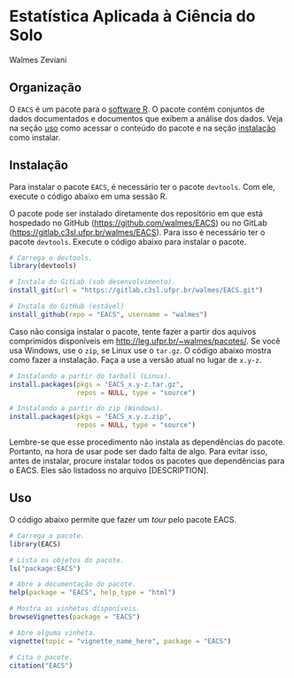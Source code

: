 Estatística Aplicada à Ciência do Solo
======================================

Walmes Zeviani

## Organização

O `EACS` é um pacote para o [software R](https://cran.r-project.org/). O
pacote contém conjuntos de dados documentados e documentos que exibem a
análise dos dados. Veja na seção [uso](#uso) como acessar o conteúdo do
pacote e na seção [instalação](#instalacao) como instalar.

## Instalação

Para instalar o pacote `EACS`, é necessário ter o pacote `devtools`. Com
ele, execute o código abaixo em uma sessão R.

O pacote pode ser instalado diretamente dos repositório em que está
hospedado no GitHub (<https://github.com/walmes/EACS>) ou no GitLab
(<https://gitlab.c3sl.ufpr.br/walmes/EACS>). Para isso é necessário ter
o pacote `devtools`. Execute o código abaixo para instalar o pacote.

```r
# Carrega o devtools.
library(devtools)

# Instala do GitLab (sob desenvolvimento).
install_git(url = "https://gitlab.c3sl.ufpr.br/walmes/EACS.git")

# Instala do GitHub (estável)
install_github(repo = "EACS", username = "walmes")
```

Caso não consiga instalar o pacote, tente fazer a partir dos aquivos
comprimidos disponíveis em <http://leg.ufpr.br/~walmes/pacotes/>. Se
você usa Windows, use o `zip`, se Linux use o `tar.gz`. O código abaixo
mostra como fazer a instalação. Faça a use a versão atual no lugar de
`x.y-z`.

```r
# Instalando a partir do tarball (Linux).
install.packages(pkgs = "EACS_x.y-z.tar.gz",
                 repos = NULL, type = "source")

# Instalando a partir do zip (Windows).
install.packages(pkgs = "EACS_x.y.z.zip",
                 repos = NULL, type = "source")
```

Lembre-se que esse procedimento não instala as dependências do
pacote. Portanto, na hora de usar pode ser dado falta de algo. Para
evitar isso, antes de instalar, procure instalar todos os pacotes que
dependências para o EACS. Eles são listadoss no arquivo [DESCRIPTION].

## Uso

O código abaixo permite que fazer um *tour* pelo pacote EACS.

```r
# Carrega o pacote.
library(EACS)

# Lista os objetos do pacote.
ls("package:EACS")

# Abre a documentação do pacote.
help(package = "EACS", help_type = "html")

# Mostra as vinhetas disponíveis.
browseVignettes(package = "EACS")

# Abre alguma vinheta.
vignette(topic = "vignette_name_here", package = "EACS")

# Cita o pacote.
citation("EACS")
```

<!------------------------------------------- -->
